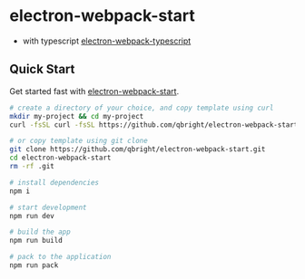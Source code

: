 # electron-webpack-start

- with typescript [electron-webpack-typescript](https://github.com/qbright/electron-webpack-start/tree/electron-webpack-typescript)

## Quick Start

Get started fast with [electron-webpack-start](https://github.com/qbright/electron-webpack-start).

```bash
# create a directory of your choice, and copy template using curl
mkdir my-project && cd my-project
curl -fsSL curl -fsSL https://github.com/qbright/electron-webpack-start/archive/master.tar.gz | tar -xz --strip-components 1

# or copy template using git clone
git clone https://github.com/qbright/electron-webpack-start.git
cd electron-webpack-start
rm -rf .git

# install dependencies
npm i

# start development
npm run dev

# build the app
npm run build

# pack to the application
npm run pack
```
